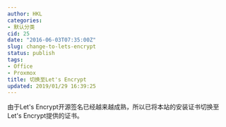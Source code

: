 ```yaml
---
author: HKL
categories:
- 默认分类
cid: 25
date: "2016-06-03T07:35:00Z"
slug: change-to-lets-encrypt
status: publish
tags:
- Office
- Proxmox
title: 切换至Let's Encrypt
updated: 2019/01/29 16:39:25
---
```



由于Let's Encrypt开源签名已经越来越成熟，所以已将本站的安装证书切换至Let's Encrypt提供的证书。